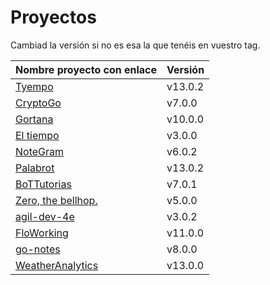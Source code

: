 # Proyectos

Cambiad la versión si no es esa la que tenéis en vuestro tag.

| Nombre proyecto con enlace                                              | Versión |
|-------------------------------------------------------------------------|---------|
| [Tyempo](https://github.com/Phyton-es-mi-typo/tyempo)                   | v13.0.2 |
| [CryptoGo](https://github.com/CriptoInfo/CryptoGo)                      | v7.0.0  |
| [Gortana](https://github.com/Pibes-GRX/Gortana)                         | v10.0.0 |
| [El tiempo](https://github.com/tddgrupo4/TDD-Grupo-4)                   | v3.0.0  |
| [NoteGram](https://github.com/NoteGramBot/NoteGram)                     | v6.0.2  |
| [Palabrot](https://github.com/ScalaBot-Team/PalaBrot)                   | v13.0.2 |
| [BoTTutorias](https://github.com/BoTTuros/BoTTutorias)                  | v7.0.1  |
|    [Zero, the bellhop.](https://github.com/monium/zero)                 | v5.0.0  |
|    [agil-dev-4e](https://github.com/Kobedinho/agil-dev-4e)              | v3.0.2  |
| [FloWorking](https://github.com/PalomitaTeam/FloWorking)                | v11.0.0 |
|    [go-notes](https://github.com/Golang-EC/go-notes)                    | v8.0.0  |
| [WeatherAnalytics](https://github.com/crislinfrajo/WeatherAnalytics)    | v13.0.0 |
